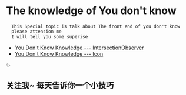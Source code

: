# The knowledge of You don't know

```
  This Special topic is talk about The front end of you don't know 
  please attension me
  I will tell you some superise
```

- [You Don't Know Knowledge --- IntersectionObserver](https://github.com/Gloomysunday28/unknow-knowledge/tree/master/Unknow%20One)
- [You Don't Know Knowledge --- Icon](https://github.com/Gloomysunday28/unknow-knowledge/tree/master/Unknow%20Two)

:sparkles:
## 关注我~ 每天告诉你一个小技巧